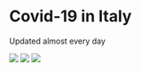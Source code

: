# Covid-19 in Italy

Updated almost every day

<img src="./fig/nuovi_casi.svg">
<img src="./fig/nuovi_casi_100k.svg">
<img src="./fig/delta.svg">
